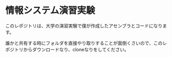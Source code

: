 # 情報システム演習実験

このレポジトリは、大学の演習実験で僕が作成したアセンブラとコードになります。

誰かと共有する時にフォルダを直接やり取りすることが面倒くさいので、このレポジトリからダウンロードなり、cloneなりをしてください。
